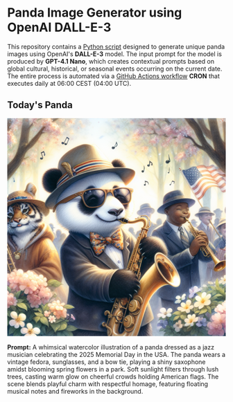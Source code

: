 # Panda Image Generator using OpenAI DALL-E-3

This repository contains a [Python script](src/daily_panda_image/generators/image_generator.py) designed to generate unique panda images using OpenAI's **DALL-E-3** model. The input prompt for the model is produced by **GPT-4.1 Nano**, which creates contextual prompts based on global cultural, historical, or seasonal events occurring on the current date. The entire process is automated via a [GitHub Actions workflow](.github/workflows/image_publisher.yml) **CRON** that executes daily at 06:00 CEST (04:00 UTC).


## Today's Panda
![screenshot](images/panda_current.png)

**Prompt:** A whimsical watercolor illustration of a panda dressed as a jazz musician celebrating the 2025 Memorial Day in the USA. The panda wears a vintage fedora, sunglasses, and a bow tie, playing a shiny saxophone amidst blooming spring flowers in a park. Soft sunlight filters through lush trees, casting warm glow on cheerful crowds holding American flags. The scene blends playful charm with respectful homage, featuring floating musical notes and fireworks in the background.
